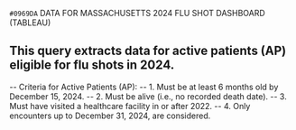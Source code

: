 `#0969DA`
DATA FOR MASSACHUSETTS 2024 FLU SHOT DASHBOARD (TABLEAU)

This query extracts data for active patients (AP) eligible for flu shots in 2024.
-- 
-- Criteria for Active Patients (AP):
--   1. Must be at least 6 months old by December 15, 2024.
--   2. Must be alive (i.e., no recorded death date).
--   3. Must have visited a healthcare facility in or after 2022.
--   4. Only encounters up to December 31, 2024, are considered.
